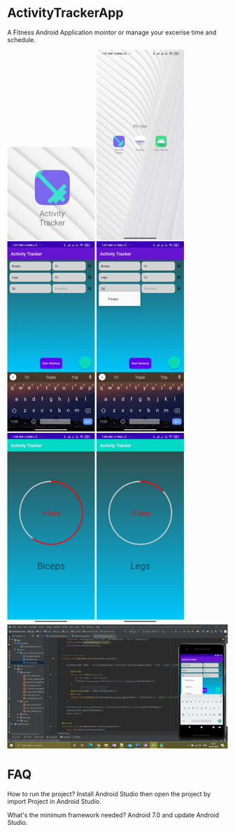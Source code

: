# ActivityTrackerApp
A Fitness Android Application mointor or manage your excerise time and schedule.

<img src="app/src/main/res/drawable/screenshot1.jpg" width="200"> <img src="app/src/main/res/drawable/screenshot2.jpg" width="200">
<img src="app/src/main/res/drawable/screenshot3.jpg" width="200"> <img src="app/src/main/res/drawable/screenshot4.jpg" width="200">
<img src="app/src/main/res/drawable/screenshot5.jpg" width="200"> <img src="app/src/main/res/drawable/screenshot6.jpg" width="200">
<img src="app/src/main/res/drawable/screenshot7.PNG">

# FAQ
How to run the project?
Install Android Studio then open the project by import Project in Android Studio.

What's the minimum framework needed?
Android 7.0 and update Android Studio.
